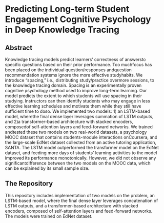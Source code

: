 <h1> Predicting Long-term Student Engagement Cognitive Psychology in Deep Knowledge Tracing </h1>

<h2> Abstract </h2>
  
  Knowledge tracing models predict learners’ correctness of answersto specific questions based on their prior performance. Too muchfocus has been placed on the individual question/responses andquestion recommendation systems ignore the more effective studyhabits. We introduce “spacing,” i.e., distributing study/practice overmore sessions, to the knowledge tracing domain. Spacing is an experimentally proven cognitive psychology method used to improve long-term learning. Our model predicts the extent to which students will use spacing in their studying. Instructors can then identify students who may engage in less effective learning schedules and motivate them while they still have sufficient time to doso. We implemented two models: 1) an LSTM-based model, wherethe final dense layer leverages summation of LSTM outputs, and 2)a transformer-based architecture with stacked encoders, composedof self-attention layers and feed-forward networks. We trained andtested these two models on two real-world datasets, a psychology MOOC dataset that contains students-module interactions onCoursera, and the large-scale EdNet dataset collected from an active tutoring application, SANTA. The LSTM model outperformed the transformer model on the EdNet dataset, and feeding more days of students’ learning activities to the model improved its performance monotonically. However, we did not observe any significantdifference between the two models on the MOOC data, which can be explained by its small sample size.
  
  
  
 <h2> The Repository </h2> 
  This repository includes implementation of two models on the problem, an LSTM-based model, where the final dense layer leverages concatenation of LSTM outputs, and a transformer-based architecture with stacked encoders, composed of self-attention layers and feed-forward networks. The models were trained on EdNet dataset.
